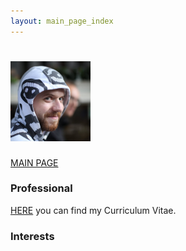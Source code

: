 ```yaml
---
layout: main_page_index
---
```


<h1>
<img src="https://github.com/soukupmarek-edin/soukupmarek-edin.github.io/blob/main/pictures/face.jpg" style="width:128px;height:128px;">
</h1>

[MAIN PAGE](https://soukupmarek-edin.github.io/)

### Professional

[HERE](./Curriculum_Vitae.pdf) you can find my Curriculum Vitae.

### Interests
